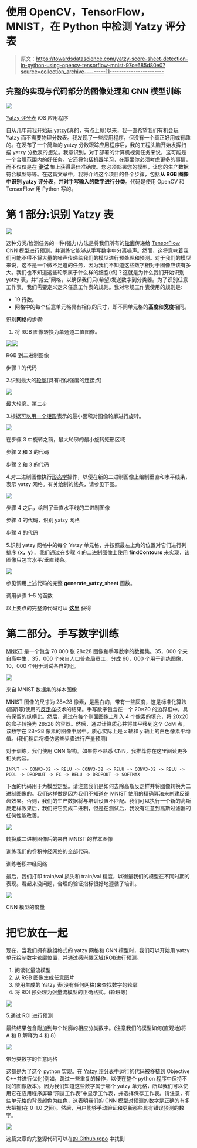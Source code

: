 # 使用 OpenCV，TensorFlow，MNIST，在 Python 中检测 Yatzy 评分表

> 原文：<https://towardsdatascience.com/yatzy-score-sheet-detection-in-python-using-opencv-tensorflow-mnist-97ce685d80e0?source=collection_archive---------11----------------------->

## 完整的实现与代码部分的图像处理和 CNN 模型训练

![](img/b3c3c0fa13df22c03f8d015708ffb03f.png)

[Yatzy 评分表](https://apps.apple.com/se/app/yatzy-score-sheets/id1462576084) iOS 应用程序

自从几年前我开始玩 yatzy(真的，有点上瘾)以来，我一直希望我们有机会玩 Yatzy 而不需要物理分数表。我发现了一些应用程序，但没有一个真正好用或有趣的。在发布了一个简单的 yatzy 分数跟踪应用程序后，我的工程头脑开始发挥扫描 yatzy 分数表的想法。我意识到，对于部署的计算机视觉任务来说，这可能是一个合理范围内的好任务。它还将包括[机器学习](https://en.wikipedia.org/wiki/Machine_learning)，在那里你必须考虑更多的事情，而不仅仅是在 [**测试**](https://en.wikipedia.org/wiki/Training,_validation,_and_test_sets#Test_dataset) 集上获得最佳准确度。您必须部署您的模型，让您的生产数据符合模型等等。在这篇文章中，我将介绍这个项目的各个步骤，包括**从 RGB 图像中识别 yatzy 评分表，并对手写输入的数字进行分类**。代码是使用 OpenCV 和 TensorFlow 用 Python 写的。

# **第 1 部分:识别 Yatzy 表**

![](img/1bdd4070e699ab0f82c1d46e95c626dc.png)

这种分类/检测任务的一种(强力)方法是将我们所有的[轮廓](https://docs.opencv.org/3.4/d4/d73/tutorial_py_contours_begin.html)传递给 [TensorFlow](https://www.tensorflow.org/) CNN 模型进行预测，并训练它能够从手写数字中分离噪声。然而，这将意味着我们可能不得不将大量的噪声传递给我们的模型进行预处理和预测。对于我们的模型来说，这不是一个微不足道的任务，因为我们不知道这些数字相对于图像应该有多大。我们也不知道这些轮廓属于什么样的细胞(点)？这就是为什么我们开始识别 yatzy 表，并“减去”网格，以确保我们只(希望)发送数字到分类器。为了识别任意工作表，我们需要定义定义任意工作表的规则。我对常规工作表使用的规则是:

*   19 行数。
*   网格中的每个任意单元格具有相似的尺寸，即不同单元格的**高度**和**宽度**相同。

识别**网格**的步骤:

1.  将 RGB 图像转换为单通道二值图像。

![](img/1bdd4070e699ab0f82c1d46e95c626dc.png)![](img/e069ca7c0cf1182b9f09c3aba4b7182a.png)

RGB 到二进制图像

步骤 1 的代码

2.识别最大的[轮廓](https://docs.opencv.org/3.4/d4/d73/tutorial_py_contours_begin.html)(具有相似强度的连接点)

![](img/7de4e89b28aae24204c75ea4d5694a9f.png)

最大轮廓。第二步

3.根据[可以用一个矩形](https://docs.opencv.org/3.4/d3/dc0/group__imgproc__shape.html#ga3d476a3417130ae5154aea421ca7ead9)表示的最小面积对图像轮廓进行旋转。

![](img/ccb1055a9dee8f28719d67669ca30cf7.png)

在步骤 3 中旋转之前，最大轮廓的最小旋转矩形区域

步骤 2 和 3 的代码

步骤 2 和 3 的代码

4.对二进制图像执行[形态学](http://homepages.inf.ed.ac.uk/rbf/HIPR2/morops.htm)操作，以便在新的二进制图像上绘制垂直和水平线条，表示 yatzy 网格。有关绘制的线条，请参见下图。

![](img/32f7bdd12970a9ea9adce79d6553fbad.png)

步骤 4 之后，绘制了垂直水平线的二进制图像

步骤 4 的代码，识别 yatzy 网格

步骤 4 的代码

5.识别 yatzy 网格中的每个 Yatzy 单元格，并按照最左上角的位置对它们进行列排序 **(x，y)** 。我们通过在步骤 4 的二进制图像上使用 **findContours** 来实现，该图像只包含水平/垂直线条。

![](img/6eff2db79a328ecf62262ec9ba5367f8.png)

参见调用上述代码的完整 **generate_yatzy_sheet** 函数。

调用步骤 1–5 的函数

以上要点的完整源代码可从 [**这里**](https://github.com/oankarberg/yatzy-score-sheet-detection) 获得

# **第二部分。手写数字训练**

[MNIST](http://yann.lecun.com/exdb/mnist/) 是一个包含 70 000 张 28x28 图像和手写数字的数据集。35，000 个来自高中生，35，000 个来自人口普查局员工，分成 60，000 个用于训练图像，10，000 个用于测试各自的组。

![](img/8a48ae70d7671e91b7637a29ce70be08.png)

来自 MNIST 数据集的样本图像

MNIST 图像的尺寸为 28×28 像素，是黑白的，带有一些灰度，这是标准化算法(高斯等)使用的[反走样](https://i.stack.imgur.com/pA7uy.png)技术的结果。手写数字包含在一个 20×20 的边界框中，具有保留的纵横比。然后，通过在每个侧面图像上引入 4 个像素的填充，将 20x20 的盒子转换为 28x28 的容器。然后，通过计算质心并将其平移到这个 CoM 点，该数字在 28×28 像素的图像中居中。质心实际上是 x 轴和 y 轴上的白色像素平均值。(我们稍后将模仿这些步骤进行产量预测)

对于训练，我们使用 CNN 架构。如果你不熟悉 CNN，我推荐你在这里阅读更多相关内容。

```
INPUT -> CONV3-32 -> RELU -> CONV3-32 -> RELU -> CONV3-32 -> RELU -> POOL -> DROPOUT -> FC -> RELU -> DROPOUT -> SOFTMAX
```

下面的代码用于为模型定型。请注意我们是如何去除高斯反走样并将图像转换为二进制图像的。我们这样做是因为我们不知道在 MNIST 使用的精确算法来创建反锯齿效果。否则，我们的生产数据将与培训设置不匹配。我们可以执行一个新的高斯反走样效果后，我们把它变成二进制，但是在测试后，我没有注意到高斯过滤器的任何性能改善。

![](img/762ef99534c1c1b67e5c25d80cdd873b.png)

转换成二进制图像后的来自 MNIST 的样本图像

训练我们的卷积神经网络的全部代码。

训练卷积神经网络

最后，我们打印 train/val 损失和 train/val 精度，以衡量我们的模型在不同时期的表现。看起来没问题，合理的验证指标很好地遵循了培训。

![](img/4a124ad89c609f382326913184018fbd.png)

CNN 模型的度量

# 把它放在一起

现在，当我们拥有数组格式的 yatzy 网格和 CNN 模型时，我们可以开始用 yatzy 单元绘制数字轮廓位置，并通过感兴趣区域(ROI)进行预测。

1.  阅读张量流模型
2.  从 RGB 图像生成任意图片
3.  使用生成的 Yatzy 表(没有任何网格)来查找数字的轮廓
4.  将 ROI 预处理为张量流模型的正确格式。(轮班等)

![](img/361ac06a2ea06ecb2a50c62a0b3eaea3.png)

5.通过 ROI 进行预测

最终结果包含附加到每个轮廓的相应分类数字。(注意我们的模型如何(直观地)将 A 和 B 解释为 4 和 8)

![](img/d2e52db7471a83d571f2a93205ac09b8.png)

带分类数字的任意网格

这都是为了这个 python 实现。在 [Yatzy 评分表](https://apps.apple.com/se/app/yatzy-score-sheets/id1462576084)中运行的代码被移植到 Objective C++并进行优化(例如，跳过一些重复的操作，以便在整个 python 程序中保持不同的图像版本)。因为我们知道这些数字属于哪个 yatzy 单元格，所以我们可以使用它在应用程序屏幕“预览工作表”中显示工作表，并选择保存工作表。请注意，有些单元格的背景颜色为红色，这表明我们的 CNN 模型对预测的数字是正确的有多大把握(在 0-1.0 之间)。然后，用户能够手动验证和更新那些具有错误预测的数字。

![](img/e0db625139919fc8d33ae17845cc864f.png)

这篇文章的完整源代码可以在[的 Github repo](https://github.com/oankarberg/yatzy-score-sheet-detection) 中找到